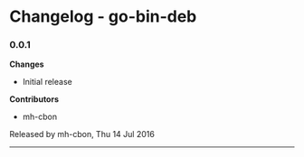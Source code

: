 # Changelog - go-bin-deb

### 0.0.1

__Changes__

- Initial release

__Contributors__

- mh-cbon

Released by mh-cbon, Thu 14 Jul 2016
______________


